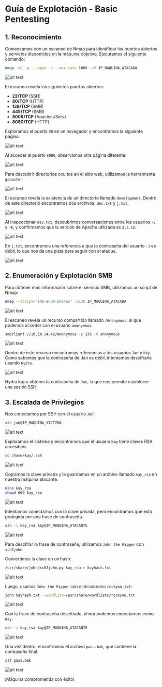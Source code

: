 # Guía de Explotación - Basic Pentesting

## 1. Reconocimiento

Comenzamos con un escaneo de Nmap para identificar los puertos abiertos y servicios disponibles en la máquina objetivo. Ejecutamos el siguiente comando:

```bash
nmap -sC -p- --open -n --max-rate 1000 -sV IP_MAQUINA_ATACADA
```

![alt text](./assets/image.png)

El escaneo revela los siguientes puertos abiertos:
- **22/TCP** (SSH)
- **80/TCP** (HTTP)
- **139/TCP** (SMB)
- **445/TCP** (SMB)
- **8009/TCP** (Apache JServ)
- **8080/TCP** (HTTP)

Exploramos el puerto `80` en un navegador y encontramos la siguiente página:

![alt text](./assets/image-2.png)

Al acceder al puerto `8080`, observamos otra página diferente:

![alt text](./assets/image-1.png)

Para descubrir directorios ocultos en el sitio web, utilizamos la herramienta `gobuster`:

![alt text](./assets/image-3.png)

El escaneo revela la existencia de un directorio llamado `development`. Dentro de este directorio encontramos dos archivos: `dev.txt` y `j.txt`.

![alt text](./assets/image-4.png)

Al inspeccionar `dev.txt`, descubrimos conversaciones entre los usuarios `-J` y `-K`, y confirmamos que la versión de Apache utilizada es `2.5.12`.

![alt text](./assets/image-5.png)

En `j.txt`, encontramos una referencia a que la contraseña del usuario `-J` es débil, lo que nos da una pista para seguir con el ataque.

![alt text](./assets/image-6.png)

## 2. Enumeración y Explotación SMB

Para obtener más información sobre el servicio SMB, utilizamos un script de Nmap:

```bash
nmap --script="smb-enum-shares" -p139 IP_MAQUINA_ATACADA
```

![alt text](./assets/image-7.png)

El escaneo revela un recurso compartido llamado `/Anonymous`, al que podemos acceder con el usuario `anonymous`.

```bash
smbclient //10.10.14.42/Anonymous -p 139 -U anonymous
```

![alt text](./assets/image-8.png)

Dentro de este recurso encontramos referencias a los usuarios `Jan` y `Kay`. Como sabemos que la contraseña de Jan es débil, intentamos descifrarla usando `Hydra`.

![alt text](./assets/image-10.png)

Hydra logra obtener la contraseña de `Jan`, lo que nos permite establecer una sesión SSH.

## 3. Escalada de Privilegios

Nos conectamos por SSH con el usuario `Jan`:

```bash
ssh jan@IP_MAQUINA_VICTIMA
```

![alt text](./assets/image-11.png)

Exploramos el sistema y encontramos que el usuario `Kay` tiene claves RSA accesibles.

```bash
cd /home/kay/.ssh
```

![alt text](./assets/image-12.png)

Copiamos la clave privada y la guardamos en un archivo llamado `kay_rsa` en nuestra máquina atacante.

```bash
nano kay_rsa
chmod 600 kay_rsa
```

![alt text](./assets/image-13.png)

Intentamos conectarnos con la clave privada, pero encontramos que está protegida por una frase de contraseña.

```bash
ssh -i kay_rsa kay@IP_MAQUINA_ATACANTE
```

![alt text](./assets/image-14.png)

Para descifrar la frase de contraseña, utilizamos `John the Ripper` con `ssh2john`.

Convertimos la clave en un hash:

```bash
/usr/share/john/ssh2john.py kay_rsa > kayhash.txt
```

![alt text](./assets/image-15.png)

Luego, usamos `John the Ripper` con el diccionario `rockyou.txt`:

```bash
john kayhash.txt --wordlist=/usr/share/wordlists/rockyou.txt
```

![alt text](./assets/image-16.png)

Con la frase de contraseña descifrada, ahora podemos conectarnos como `Kay`.

```bash
ssh -i kay_rsa kay@IP_MAQUINA_ATACANTE
```

![alt text](./assets/image-17.png)

Una vez dentro, encontramos el archivo `pass.bak`, que contiene la contraseña final.

```bash
cat pass.bak
```

![alt text](./assets/image-18.png)

¡Máquina comprometida con éxito!
